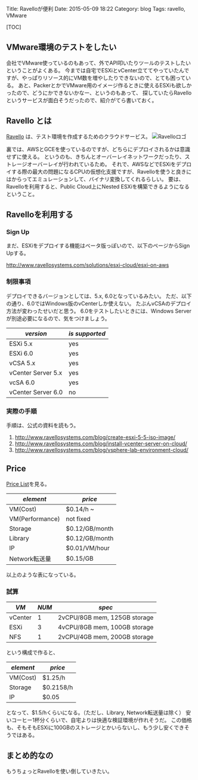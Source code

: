 Title: Ravelloが便利
Date: 2015-05-09 18:22
Category: blog
Tags: ravello, VMware

[TOC]

## VMware環境のテストをしたい
会社でVMware使っているのもあって、外でAPI叩いたりツールのテストしたいということがよくある。
今までは自宅でESXiとvCenter立ててやっていたんですが、やっぱりリソース的にVM数を増やしたりできないので、とても困っている。
あと、PackerとかでVMware用のイメージ作るときに使えるESXiも欲しかったので、どうにかできないかなー、というのもあって、
探していたらRavelloというサービスが面白そうだったので、紹介がてら書いておく。

## Ravello とは

[Ravello](http://www.ravellosystems.com/) は、テスト環境を作成するためのクラウドサービス。
![Ravelloロゴ](http://www.ravellosystems.com/sites/all/themes/ravello/images/new-images/ravello-logo.svg)

裏では、AWSとGCEを使っているのですが、どちらにデプロイされるかは意識せずに使える。
というのも、きちんとオーバーレイネットワークだったり、ストレージオーバーレイが行われているため。
それで、AWSなどでESXiをデプロイする際の最大の問題になるCPUの仮想化支援ですが、Ravelloを使うと良きにはからってエミュレーションして、バイナリ変換してくれるらしい。
要は、Ravelloを利用すると、Public Cloud上にNested ESXiを構築できるようになるということ。

## Ravelloを利用する
### Sign Up
まだ、ESXiをデプロイする機能はベータ版っぽいので、以下のページからSign Upする。

http://www.ravellosystems.com/solutions/esxi-cloud/esxi-on-aws

### 制限事項
デプロイできるバージョンとしては、5.x, 6.0となっているみたい。
ただ、以下の通り、6.0ではWindows版のvCenterしか使えない。
たぶんvCSAのデプロイ方法が変わったせいだと思う。
6.0をテストしたいときには、Windows Serverが別途必要になるので、気をつけましょう。

| _version_ | _is supported_ |
|------------|--------------|
| ESXi 5.x | yes |
| ESXi 6.0 | yes |
| vCSA 5.x | yes |
| vCenter Server 5.x | yes |
| vcSA 6.0 | yes |
| vCenter Server 6.0 | no |

### 実際の手順
手順は、公式の資料を読もう。
1. http://www.ravellosystems.com/blog/create-esxi-5-5-iso-image/
2. http://www.ravellosystems.com/blog/install-vcenter-server-on-cloud/
3. http://www.ravellosystems.com/blog/vsphere-lab-environment-cloud/

## Price
[Price List](http://www.ravellosystems.com/ravello-price-list)を見る。

| _element_ | _price_ |
|----------|------|
| VM(Cost) | $0.14/h ~ |
| VM(Performance) | not fixed |
| Storage | $0.12/GB/month |
| Library | $0.12/GB/month |
| IP | $0.01/VM/hour |
| Network転送量 | $0.15/GB |

以上のような表になっている。

### 試算

| _VM_ | _NUM_ | _spec_ |
|------|--------|-------|
| vCenter | 1 | 2vCPU/8GB mem, 125GB storage |
| ESXi | 3 | 4vCPU/8GB mem, 100GB storage |
| NFS | 1 | 2vCPU/4GB mem, 200GB storage |

という構成で作ると、

| _element_ | _price_ |
|----------|------|
| VM(Cost) | $1.25/h |
| Storage | $0.2158/h |
| IP | $0.05 |

となって、$1.5/hくらいになる。（ただし、Library, Network転送量は除く）
安いコーヒー1杯分くらいで、自宅よりは快適な検証環境が作れそうだ。
この価格も、そもそもESXiに100GBのストレージとかいらないし、もう少し安くできそうではある。

## まとめ的なの
もうちょっとRavelloを使い倒していきたい。



